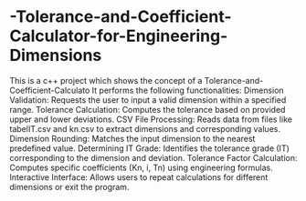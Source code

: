 # -Tolerance-and-Coefficient-Calculator-for-Engineering-Dimensions
This is a c++ project which shows the concept of a Tolerance-and-Coefficient-Calculato
It performs the following functionalities:
  Dimension Validation: Requests the user to input a valid dimension within a specified range.
  Tolerance Calculation: Computes the tolerance based on provided upper and lower deviations.
  CSV File Processing:
    Reads data from files like tabelIT.csv and kn.csv to extract dimensions and corresponding values.
  Dimension Rounding: Matches the input dimension to the nearest predefined value.
  Determining IT Grade: Identifies the tolerance grade (IT) corresponding to the dimension and deviation.
  Tolerance Factor Calculation: Computes specific coefficients (Kn, i, Tn) using engineering formulas.
  Interactive Interface: Allows users to repeat calculations for different dimensions or exit the program.
